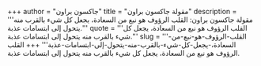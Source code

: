 +++
author = "جاكسون براون"
title = "مقولة جاكسون براون"
description = '''مقولة جاكسون براون: القلب الرؤوف هو نبع من السعادة، يجعل كل شيء بالقرب منه يتحول إلى ابتسامات عذبة.'''
quote = '''القلب الرؤوف هو نبع من السعادة، يجعل كل شيء بالقرب منه يتحول إلى ابتسامات عذبة.'''
slug = '''القلب-الرؤوف-هو-نبع-من-السعادة،-يجعل-كل-شيء-بالقرب-منه-يتحول-إلى-ابتسامات-عذبة'''
+++
القلب الرؤوف هو نبع من السعادة، يجعل كل شيء بالقرب منه يتحول إلى ابتسامات عذبة.
